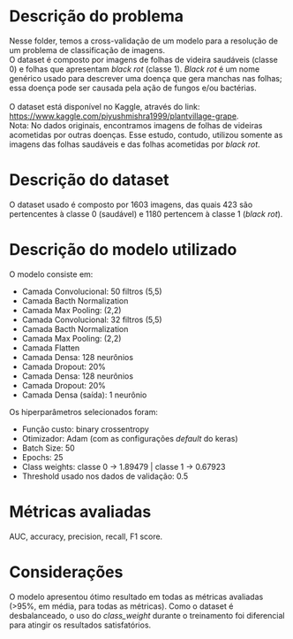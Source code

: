 # Descrição do problema

Nesse folder, temos a cross-validação de um modelo para a resolução de um problema de classificação de imagens.
<br> O dataset é composto por imagens de folhas de videira saudáveis (classe 0) e folhas que apresentam <i>black rot</i> (classe 1). <i>Black rot</i> é um nome genérico usado para descrever uma doença que gera manchas nas folhas; essa doença pode ser causada pela ação de fungos e/ou bactérias. </br>
<br> O dataset está disponível no Kaggle, através do link: <a>https://www.kaggle.com/piyushmishra1999/plantvillage-grape</a>.
<br> Nota: No dados originais, encontramos imagens de folhas de videiras acometidas por outras doenças. Esse estudo, contudo, utilizou somente as imagens das folhas saudáveis e das folhas acometidas por <i>black rot</i>.

# Descrição do dataset

O dataset usado é composto por 1603 imagens, das quais 423 são pertencentes à classe 0 (saudável) e 1180 pertencem à classe 1 (<i>black rot</i>).

# Descrição do modelo utilizado

O modelo consiste em:
* Camada Convolucional: 50 filtros (5,5)
* Camada Bacth Normalization
* Camada Max Pooling: (2,2)
* Camada Convolucional: 32 filtros (5,5)
* Camada Bacth Normalization
* Camada Max Pooling: (2,2)
* Camada Flatten
* Camada Densa: 128 neurônios
* Camada Dropout: 20%
* Camada Densa: 128 neurônios
* Camada Dropout: 20%
* Camada Densa (saída): 1 neurônio

Os hiperparâmetros selecionados foram:
* Função custo: binary crossentropy
* Otimizador: Adam (com as configurações <i>default</i> do keras)
* Batch Size: 50
* Epochs: 25
* Class weights: classe 0 -> 1.89479 | classe 1 -> 0.67923
* Threshold usado nos dados de validação: 0.5

# Métricas avaliadas

AUC, accuracy, precision, recall, F1 score.

# Considerações

O modelo apresentou ótimo resultado em todas as métricas avaliadas (>95%, em média, para todas as métricas). Como o dataset é desbalanceado, o uso do <i>class_weight</i> durante o treinamento foi diferencial para atingir os resultados satisfatórios.

